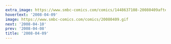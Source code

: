 ```yaml
---
extra_image: https://www.smbc-comics.com/comics/1448637108-20080409after.png
hovertext: '2008-04-09'
image: https://www.smbc-comics.com/comics/20080409.gif
next: '2008-04-10'
prev: '2008-04-08'
title: '2008-04-09'
---
```

